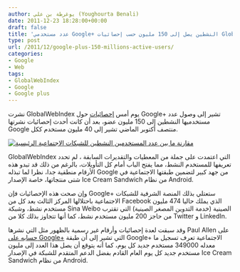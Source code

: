 ```yaml
---
author: يوغرطة بن علي (Youghourta Benali)
date: 2011-12-23 18:28:00+00:00
draft: false
title: 'عدد مستخدمي Google+ النشطين يصل إلى 150 مليون حسب إحصائيات GlobalWebIndex  '
type: post
url: /2011/12/google-plus-150-millions-active-users/
categories:
- Google
- Web
tags:
- GlobalWebIndex
- Google
- Google plus
---
```


نشرت GlobalWebIndex يوم أمس [إحصائيات](http://globalwebindex.net/thinking/gwi-6-trends-preview-google-has-150-million-active-users-and-counting/) حول Google+ تشير إلى وصول عدد مستخدميها النشطين إلى 150 مليون عضو، بعد أن كانت أحدث إحصائيات نشرتها Google منتصف أكتوبر الماضي تشير إلى 40 مليون مستخدم ككل.




[![مقارنة ما بين عدد المستخدمين النشطين للشبكات الاجتماعية الرئيسية](http://www.it-scoop.com/wp-content/uploads/2011/12/Social-Networks-stat-active-users.jpg)
](http://www.it-scoop.com/wp-content/uploads/2011/12/Social-Networks-stat-active-users.jpg)




GlobalWebIndex التي اعتمدت على جملة من المعطيات والتقديرات السابقة ، لم تحدد تعريفها للمستخدم النشط، مما يفتح الباب أمام كل التأويلات، بالرغم من ذلك قد تبدو هذه الأرقام منطقية جدا، نظرا لما تبذله Google من جهد كبير لتضمين طبقتها الاجتماعية في شتى منتجاتها، خاصة الإصدار Ice Cream Sandwich من نظام Android.




وإن صحت هذه الإحصائيات فإن Google+ ستعتلي بذلك المنصة الشرفية للشبكات الاجتماعية باحتلالها المركز الثالث بعد كل من Facebook الذي يملك حاليا 474 مليون مستخدم نشط، وشبكة Sina Weibo الصينية (خدمة التدوين المصغر الصينية) التي تقترب من حاجز 200 مليون مستخدم نشط، كما أنها تتجاوز بذلك كلا من Twitter و LinkedIn.




وقد سبقت لعدة إحصائيات وأرقام غير رسمية بالظهور مثل التي نشرها Paul Allen على [حسابه على Google+](https://plus.google.com/117388252776312694644/posts/bXdSGp2aigc) التي تشير إلى أن طبقة Google+ الاجتماعية تعرف تسجيل ما معدله 349000 مستخدم جديد كل يوم، كما أنه يتوقع أن يصل هذا العدد إلى مليون مستخدم جديد كل يوم العام القادم بفضل الدعم المتقدم للشبكة في الإصدار Ice Cream Sandwich من نظام Android.
